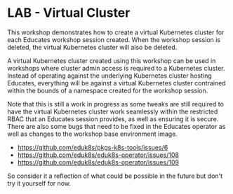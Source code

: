 LAB - Virtual Cluster
=====================

This workshop demonstrates how to create a virtual Kubernetes cluster for
each Educates workshop session created. When the workshop session is deleted,
the virtual Kubernetes cluster will also be deleted.

A virtual Kubernetes cluster created using this workshop can be used in
workshops where cluster admin access is required to a Kubernetes cluster.
Instead of operating against the underlying Kubernetes cluster hosting
Educates, everything will be against a virtual Kubernetes cluster contrained
within the bounds of a namespace created for the workshop session.

Note that this is still a work in progress as some tweaks are still required
to have the virtual Kubernetes cluster work seamlessly within the restricted
RBAC that an Educates session provides, as well as ensuring it is secure.
There are also some bugs that need to be fixed in the Educates operator as
well as changes to the workshop base environment image.

* https://github.com/eduk8s/pkgs-k8s-tools/issues/6
* https://github.com/eduk8s/eduk8s-operator/issues/108
* https://github.com/eduk8s/eduk8s-operator/issues/109

So consider it a reflection of what could be possible in the future but don't
try it yourself for now.
